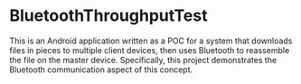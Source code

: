 # BluetoothThroughputTest

This is an Android application written as a POC for a system that downloads files in pieces to multiple client devices, then uses Bluetooth to reassemble the file on the master device. Specifically, this project demonstrates the Bluetooth communication aspect of this concept.
